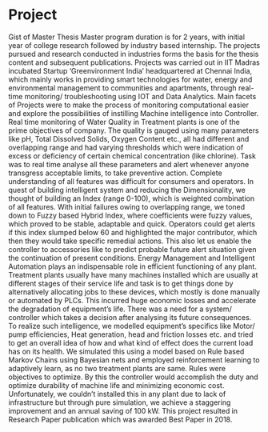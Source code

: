 # Project
Gist of Master Thesis
Master program duration is for 2 years, with initial year of college research followed by industry based internship. The projects pursued and research conducted in industries forms the basis for the thesis content and subsequent publications.
Projects was carried out in IIT Madras incubated Startup ‘Greenvironment India’ headquartered at Chennai India, which mainly works in providing smart technologies for water, energy and environmental management to communities and apartments, through real-time monitoring/ troubleshooting using IOT and Data Analytics.
Main facets of Projects were to make the process of monitoring computational easier and explore the possibilities of instilling Machine intelligence into Controller.
Real time monitoring of Water Quality in Treatment plants is one of the prime objectives of company. The quality is gauged using many parameters like pH, Total Dissolved Solids, Oxygen Content etc., all had different and overlapping range and had varying thresholds which were indication of excess or deficiency of certain chemical concentration (like chlorine).
Task was to real time analyse all these parameters and alert whenever anyone transgress acceptable limits, to take preventive action. Complete understanding of all features was difficult for consumers and operators. In quest of building intelligent system and reducing the Dimensionality, we thought of building an Index (range 0-100), which is weighted combination of all features. With initial failures owing to overlapping range, we toned down to Fuzzy based Hybrid Index, where coefficients were fuzzy values, which proved to be stable, adaptable and quick. Operators could get alerts if this index slumped below 60 and highlighted the major contributor, which then they would take specific remedial actions. This also let us enable the controller to accessories like to predict probable future alert situation given the continuation of present conditions.
Energy Management and Intelligent Automation plays an indispensable role in efficient functioning of any plant. Treatment plants usually have many machines installed which are usually at different stages of their service life and task is to get things done by alternatively allocating jobs to these devices, which mostly is done manually or automated by PLCs.
This incurred huge economic losses and accelerate the degradation of equipment’s life. There was a need for a system/ controller which takes a decision after analysing its future consequences.
To realize such intelligence, we modelled equipment’s specifics like Motor/ pump efficiencies, Heat generation, head and friction losses etc. and tried to get an overall idea of how and what kind of effect does the current load has on its health. We simulated this using a model based on Rule based Markov Chains using Bayesian nets and employed reinforcement learning to adaptively learn, as no two treatment plants are same. Rules were objectives to optimize.
By this the controller would accomplish the duty and optimize durability of machine life and minimizing economic cost. Unfortunately, we couldn’t installed this in any plant due to lack of infrastructure but through pure simulation, we achieve a staggering improvement and an annual saving of 100 kW.
This project resulted in Research Paper publication which was awarded Best Paper in 2018.
